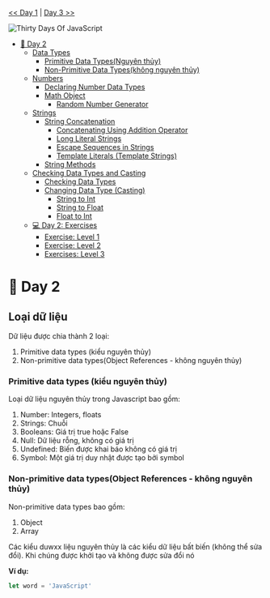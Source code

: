 
[<< Day 1](../readMe.md) | [Day 3 >>](../03_Day_Booleans_operators_date/03_booleans_operators_date.md)

![Thirty Days Of JavaScript](../images/banners/day_1_2.png)

- [📔 Day 2](#-day-2)
	- [Data Types](#data-types)
		- [Primitive Data Types(Nguyên thủy)](#primitive-data-types)
		- [Non-Primitive Data Types(không nguyên thủy)](#non-primitive-data-types)
	- [Numbers](#numbers)
		- [Declaring Number Data Types](#declaring-number-data-types)
		- [Math Object](#math-object)
			- [Random Number Generator](#random-number-generator)
	- [Strings](#strings)
		- [String Concatenation](#string-concatenation)
			- [Concatenating Using Addition Operator](#concatenating-using-addition-operator)
			- [Long Literal Strings](#long-literal-strings)
			- [Escape Sequences in Strings](#escape-sequences-in-strings)
			- [Template Literals (Template Strings)](#template-literals-template-strings)
		- [String Methods](#string-methods)
	- [Checking Data Types and Casting](#checking-data-types-and-casting)
		- [Checking Data Types](#checking-data-types)
		- [Changing Data Type (Casting)](#changing-data-type-casting)
			- [String to Int](#string-to-int)
			- [String to Float](#string-to-float)
			- [Float to Int](#float-to-int)
	- [💻 Day 2: Exercises](#-day-2-exercises)
		- [Exercise: Level 1](#exercise-level-1)
		- [Exercise: Level 2](#exercise-level-2)
		- [Exercises: Level 3](#exercises-level-3)
# 📔 Day 2
## Loại dữ liệu
Dữ liệu được chia thành 2 loại:
1. Primitive data types (kiểu nguyên thủy)
2. Non-primitive data types(Object References - không nguyên thủy)

### Primitive data types (kiểu nguyên thủy)

Loại dữ liệu nguyên thủy trong Javascript bao gồm:

1. Number: Integers, floats
2. Strings: Chuỗi
3. Booleans: Giá trị true hoặc False
4. Null: Dữ liệu rỗng, không có giá trị
5. Undefined: Biến được khai báo không có giá trị
6. Symbol: Một giá trị duy nhật được tạo bởi symbol

### Non-primitive data types(Object References - không nguyên thủy)

Non-primitive data types bao gồm:

1. Object
2. Array

Các kiểu duwxx liệu nguyên thủy là các kiểu dữ liệu bất biến (không thể sửa đổi). Khi chúng được khởi tạo và không được sửa đổi nó

**Ví dụ:**
```js
let word = 'JavaScript'
```


